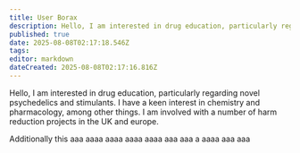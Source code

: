 ```yaml
---
title: User Borax
description: Hello, I am interested in drug education, particularly regarding novel psychedelics and stimulants. I have a keen interest in chemistry and pharmacology, among...
published: true
date: 2025-08-08T02:17:18.546Z
tags: 
editor: markdown
dateCreated: 2025-08-08T02:17:16.816Z
---
```


Hello, I am interested in drug education, particularly regarding novel psychedelics and stimulants. I have a keen interest in chemistry and pharmacology, among other things. I am involved with a number of harm reduction projects in the UK and europe. 

Additionally this aaa aaaa aaaa aaaa aaaa aaa aaa a aaaa aaa aaa